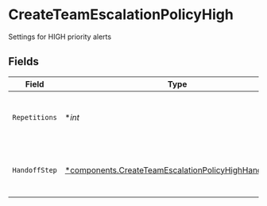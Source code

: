 # CreateTeamEscalationPolicyHigh

Settings for HIGH priority alerts


## Fields

| Field                                                                                                                         | Type                                                                                                                          | Required                                                                                                                      | Description                                                                                                                   |
| ----------------------------------------------------------------------------------------------------------------------------- | ----------------------------------------------------------------------------------------------------------------------------- | ----------------------------------------------------------------------------------------------------------------------------- | ----------------------------------------------------------------------------------------------------------------------------- |
| `Repetitions`                                                                                                                 | **int*                                                                                                                        | :heavy_minus_sign:                                                                                                            | Number of repetitions for HIGH priority alerts                                                                                |
| `HandoffStep`                                                                                                                 | [*components.CreateTeamEscalationPolicyHighHandoffStep](../../models/components/createteamescalationpolicyhighhandoffstep.md) | :heavy_minus_sign:                                                                                                            | Handoff step for HIGH priority alerts                                                                                         |
